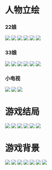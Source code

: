 # 人物立绘
### 22娘
![](https://bilicover2016.github.io/Android/2016-08-09-七夕之约游戏/16年七夕之约游戏人物立绘22娘1.png)
![](https://bilicover2016.github.io/Android/2016-08-09-七夕之约游戏/16年七夕之约游戏人物立绘22娘2.png)
![](https://bilicover2016.github.io/Android/2016-08-09-七夕之约游戏/16年七夕之约游戏人物立绘22娘3.png)
![](https://bilicover2016.github.io/Android/2016-08-09-七夕之约游戏/16年七夕之约游戏人物立绘22娘4.png)
![](https://bilicover2016.github.io/Android/2016-08-09-七夕之约游戏/16年七夕之约游戏人物立绘22娘5.png)
![](https://bilicover2016.github.io/Android/2016-08-09-七夕之约游戏/16年七夕之约游戏人物立绘22娘6.png)
### 33娘
![](https://bilicover2016.github.io/Android/2016-08-09-七夕之约游戏/16年七夕之约游戏人物立绘33娘1.png)
![](https://bilicover2016.github.io/Android/2016-08-09-七夕之约游戏/16年七夕之约游戏人物立绘33娘2.png)
![](https://bilicover2016.github.io/Android/2016-08-09-七夕之约游戏/16年七夕之约游戏人物立绘33娘3.png)
![](https://bilicover2016.github.io/Android/2016-08-09-七夕之约游戏/16年七夕之约游戏人物立绘33娘4.png)
![](https://bilicover2016.github.io/Android/2016-08-09-七夕之约游戏/16年七夕之约游戏人物立绘33娘5.png)
![](https://bilicover2016.github.io/Android/2016-08-09-七夕之约游戏/16年七夕之约游戏人物立绘33娘6.png)
### 小电视
![](https://bilicover2016.github.io/Android/2016-08-09-七夕之约游戏/16年七夕之约游戏人物立绘小电视1.png)
![](https://bilicover2016.github.io/Android/2016-08-09-七夕之约游戏/16年七夕之约游戏人物立绘小电视2.png)
![](https://bilicover2016.github.io/Android/2016-08-09-七夕之约游戏/16年七夕之约游戏人物立绘小电视3.png)
# 游戏结局
![](https://bilicover2016.github.io/Android/2016-08-09-七夕之约游戏/16年七夕之约游戏结局cg1.jpg)
![](https://bilicover2016.github.io/Android/2016-08-09-七夕之约游戏/16年七夕之约游戏结局cg2.jpg)
![](https://bilicover2016.github.io/Android/2016-08-09-七夕之约游戏/16年七夕之约游戏结局cg3.jpg)
![](https://bilicover2016.github.io/Android/2016-08-09-七夕之约游戏/16年七夕之约游戏结局cg4.jpg)
![](https://bilicover2016.github.io/Android/2016-08-09-七夕之约游戏/16年七夕之约游戏结局cg5.jpg)
![](https://bilicover2016.github.io/Android/2016-08-09-七夕之约游戏/16年七夕之约游戏结局cg6.jpg)
# 游戏背景
![](https://bilicover2016.github.io/Android/2016-08-09-七夕之约游戏/16年七夕之约游戏背景cg1.jpg)
![](https://bilicover2016.github.io/Android/2016-08-09-七夕之约游戏/16年七夕之约游戏背景cg2.jpg)
![](https://bilicover2016.github.io/Android/2016-08-09-七夕之约游戏/16年七夕之约游戏背景cg3.jpg)
![](https://bilicover2016.github.io/Android/2016-08-09-七夕之约游戏/16年七夕之约游戏背景cg4.jpg)
![](https://bilicover2016.github.io/Android/2016-08-09-七夕之约游戏/16年七夕之约游戏背景cg5.jpg)
![](https://bilicover2016.github.io/Android/2016-08-09-七夕之约游戏/16年七夕之约游戏背景cg6.jpg)
![](https://bilicover2016.github.io/Android/2016-08-09-七夕之约游戏/16年七夕之约游戏背景cg7.jpg)
